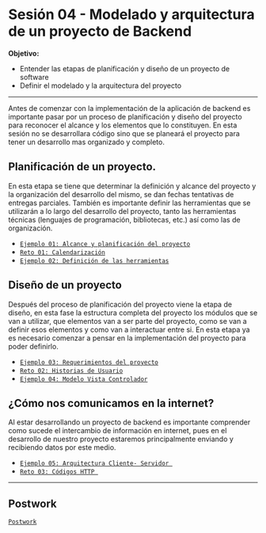 # Sesión 04 - Modelado y arquitectura de un proyecto de Backend

**Objetivo:**

- Entender las etapas de planificación y diseño de un proyecto de software
- Definir el modelado y la arquitectura del proyecto

---

Antes de comenzar con la implementación de la aplicación de backend es importante pasar por un proceso de planificación y diseño del proyecto para reconocer el alcance y los elementos que lo constituyen. En esta sesión no se desarrollara código sino que se planeará el proyecto para tener un desarrollo mas organizado y completo.


## Planificación de un proyecto.

En esta etapa se tiene que determinar la definición y alcance del proyecto y la organización del desarrollo del mismo, se dan fechas tentativas de entregas parciales. También es importante definir las herramientas que se utilizarán a lo largo del desarrollo del proyecto, tanto las herramientas técnicas (lenguajes de programación, bibliotecas, etc.) así como las de organización.

- [`Ejemplo 01: Alcance y planificación del proyecto`](Ejemplo-01/)
- [`Reto 01: Calendarización`](Reto-01/)
- [`Ejemplo 02: Definición de las herramientas`](Ejemplo-02/)

## Diseño de un proyecto

Después del proceso de planificación del proyecto viene la etapa de diseño, en esta fase la estructura completa del proyecto los módulos que se van a utilizar, que elementos van a ser parte del proyecto, como se van a definir esos elementos y como van a interactuar entre si. En esta etapa ya es necesario comenzar a pensar en la implementación del proyecto para poder definirlo.

- [`Ejemplo 03: Requerimientos del proyecto`](Ejemplo-03/)
- [`Reto 02: Historias de Usuario`](Reto-02/)
- [`Ejemplo 04: Modelo Vista Controlador`](Ejemplo-04/)

## ¿Cómo nos comunicamos en la internet?

Al estar desarrollando un proyecto de backend es importante comprender como sucede el intercambio de información en internet, pues en el desarrollo de nuestro proyecto estaremos principalmente enviando y recibiendo datos por este medio.

- [`Ejemplo 05: Arquitectura Cliente- Servidor `](Ejemplo-05/)
- [`Reto 03: Códigos HTTP `](Reto-03/)


---

## Postwork

[`Postwork`](postwork/Readme.md)





